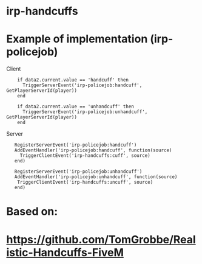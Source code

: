 # irp-handcuffs
# Example of implementation (irp-policejob)

Client
```
    if data2.current.value == 'handcuff' then
      TriggerServerEvent('irp-policejob:handcuff', GetPlayerServerId(player))
    end

    if data2.current.value == 'unhandcuff' then
      TriggerServerEvent('irp-policejob:unhandcuff', GetPlayerServerId(player))
    end
 ```
 
Server
 ```
    RegisterServerEvent('irp-policejob:handcuff')
    AddEventHandler('irp-policejob:handcuff', function(source)
      TriggerClientEvent('irp-handcuffs:cuff', source)
    end)

    RegisterServerEvent('irp-policejob:unhandcuff')
    AddEventHandler('irp-policejob:unhandcuff', function(source)
     TriggerClientEvent('irp-handcuffs:uncuff', source)
    end)
```

# Based on:
# https://github.com/TomGrobbe/Realistic-Handcuffs-FiveM
